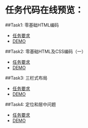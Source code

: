 



# 任务代码在线预览：

##Task1: 零基础HTML编码
* [任务要求](http://ife.baidu.com/task/detail?taskId=1)
* [DEMO](http://marilynxml.github.io/baidu-ife-2016/Task0001/task1/)


##Task2: 零基础HTML及CSS编码（一）
* [任务要求](http://ife.baidu.com/task/detail?taskId=2)
* [DEMO](http://marilynxml.github.io/baidu-ife-2016/Task0001/task2/)


##Task3: 三栏式布局
* [任务要求](http://ife.baidu.com/task/detail?taskId=3)
* [DEMO]( http://marilynxml.github.io/baidu-ife-2016/Task0001/task3/)
 

##Task4: 定位和居中问题
* [任务要求](http://ife.baidu.com/task/detail?taskId=4)
* [DEMO](http://marilynxml.github.io/baidu-ife-2016/Task0001/task4/)


